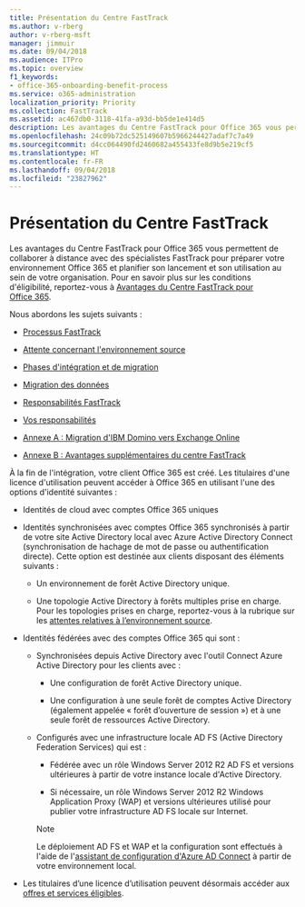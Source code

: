 ```yaml
---
title: Présentation du Centre FastTrack
ms.author: v-rberg
author: v-rberg-msft
manager: jimmuir
ms.date: 09/04/2018
ms.audience: ITPro
ms.topic: overview
f1_keywords:
- office-365-onboarding-benefit-process
ms.service: o365-administration
localization_priority: Priority
ms.collection: FastTrack
ms.assetid: ac467db0-3118-41fa-a93d-bb5de1e414d5
description: Les avantages du Centre FastTrack pour Office 365 vous permettent de collaborer à distance avec des spécialistes FastTrack pour préparer votre environnement Office 365 et planifier son lancement et son utilisation au sein de votre organisation. Pour en savoir plus sur les conditions d'éligibilité, reportez-vous à Avantages du Centre FastTrack pour Office 365.
ms.openlocfilehash: 24c09b72dc525149607b5966244427adaf7c7a49
ms.sourcegitcommit: d4cc064490fd2460682a455433fe8d9b5e219cf5
ms.translationtype: HT
ms.contentlocale: fr-FR
ms.lasthandoff: 09/04/2018
ms.locfileid: "23827962"
---
```

# <a name="fasttrack-center-benefit-overview"></a>Présentation du Centre FastTrack

Les avantages du Centre FastTrack pour Office 365 vous permettent de collaborer à distance avec des spécialistes FastTrack pour préparer votre environnement Office 365 et planifier son lancement et son utilisation au sein de votre organisation. Pour en savoir plus sur les conditions d'éligibilité, reportez-vous à [Avantages du Centre FastTrack pour Office 365](fasttrack-benefit-for-office-365.md).
  
Nous abordons les sujets suivants :
  
- [Processus FastTrack](fasttrack-process.md)
    
- [Attente concernant l'environnement source](source-environment-expectations.md)
    
- [Phases d'intégration et de migration](onboarding-and-migration.md)
    
- [Migration des données](data-migration.md)
    
- [Responsabilités FastTrack](fasttrack-responsibilities.md)
    
- [Vos responsabilités](your-responsibilities.md)
    
- [Annexe A : Migration d'IBM Domino vers Exchange Online](from-ibm-domino-to-exchange-online.md)
    
- [Annexe B : Avantages supplémentaires du centre FastTrack](fasttrack-additional-benefits.md)
    
À la fin de l'intégration, votre client Office 365 est créé. Les titulaires d'une licence d'utilisation peuvent accéder à Office 365 en utilisant l'une des options d'identité suivantes :
  
- Identités de cloud avec comptes Office 365 uniques
    
- Identités synchronisées avec comptes Office 365 synchronisés à partir de votre site Active Directory local avec Azure Active Directory Connect (synchronisation de hachage de mot de passe ou authentification directe). Cette option est destinée aux clients disposant des éléments suivants :
    
  - Un environnement de forêt Active Directory unique.
    
  - Une topologie Active Directory à forêts multiples prise en charge. Pour les topologies prises en charge, reportez-vous à la rubrique sur les [attentes relatives à l’environnement source](source-environment-expectations.md).
    
- Identités fédérées avec des comptes Office 365 qui sont :
    
  - Synchronisées depuis Active Directory avec l'outil Connect Azure Active Directory pour les clients avec :
    
      - Une configuration de forêt Active Directory unique.
    
      - Une configuration à une seule forêt de comptes Active Directory (également appelée « forêt d’ouverture de session ») et à une seule forêt de ressources Active Directory.
    
  - Configurés avec une infrastructure locale AD FS (Active Directory Federation Services) qui est :
    
      - Fédérée avec un rôle Windows Server 2012 R2 AD FS et versions ultérieures à partir de votre instance locale d'Active Directory.
    
      - Si nécessaire, un rôle Windows Server 2012 R2 Windows Application Proxy (WAP) et versions ultérieures utilisé pour publier votre infrastructure AD FS locale sur Internet.
    
    > [!NOTE]
    > Le déploiement AD FS et WAP et la configuration sont effectués à l'aide de l'[assistant de configuration d'Azure AD Connect](https://go.microsoft.com/fwlink/?linkid=844794) à partir de votre environnement local. 
  
- Les titulaires d’une licence d’utilisation peuvent désormais accéder aux [offres et services éligibles](eligible-services-and-plans.md).
    

 
